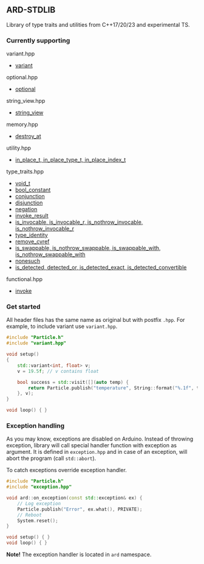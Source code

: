 ## ARD-STDLIB

Library of type traits and utilities from C++17/20/23 and experimental TS.

### Currently supporting

variant.hpp

* [variant](https://en.cppreference.com/w/cpp/utility/variant)

optional.hpp

* [optional](https://en.cppreference.com/w/cpp/utility/optional)

string_view.hpp

* [string_view](https://en.cppreference.com/w/cpp/string/basic_string_view)

memory.hpp

* [destroy_at](https://en.cppreference.com/w/cpp/memory/destroy_at)

utility.hpp

* [in_place_t, in_place_type_t, in_place_index_t](https://en.cppreference.com/w/cpp/utility/in_place)

type_traits.hpp

* [void_t](https://en.cppreference.com/w/cpp/types/void_t)
* [bool_constant](https://en.cppreference.com/w/cpp/types/integral_constant)
* [conjunction](https://en.cppreference.com/w/cpp/types/conjunction)
* [disjunction](https://en.cppreference.com/w/cpp/types/disjunction)
* [negation](https://en.cppreference.com/w/cpp/types/negation)
* [invoke_result](https://en.cppreference.com/w/cpp/types/result_of)
* [is_invocable, is_invocable_r, is_nothrow_invocable, is_nothrow_invocable_r](https://en.cppreference.com/w/cpp/types/is_invocable)
* [type_identity](https://en.cppreference.com/w/cpp/types/type_identity)
* [remove_cvref](https://en.cppreference.com/w/cpp/types/remove_cvref)
* [is_swappable, is_nothrow_swappable, is_swappable_with, is_nothrow_swappable_with](https://en.cppreference.com/w/cpp/types/is_swappable)
* [nonesuch](https://en.cppreference.com/w/cpp/experimental/nonesuch)
* [is_detected, detected_or, is_detected_exact, is_detected_convertible](https://en.cppreference.com/w/cpp/experimental/is_detected)

functional.hpp

* [invoke](https://en.cppreference.com/w/cpp/utility/functional/invoke)

### Get started

All header files has the same name as original but with postfix `.hpp`. For example, to include variant use `variant.hpp`.

```cpp
#include "Particle.h"
#include "variant.hpp"

void setup()
{
    std::variant<int, float> v;
    v = 19.5f; // v contains float

    bool success = std::visit([](auto temp) {
        return Particle.publish("temperature", String::format("%.1f", temp));
    }, v);
}

void loop() { }
```

### Exception handling

As you may know, exceptions are disabled on Arduino. Instead of throwing exception, library will call special handler function with exception as argument. It is defined in `exception.hpp` and in case of an exception, will abort the program (call `std::abort`).

To catch exceptions override exception handler.

```cpp
#include "Particle.h"
#include "exception.hpp"

void ard::on_exception(const std::exception& ex) {
    // Log exception
    Particle.publish("Error", ex.what(), PRIVATE);
    // Reboot
    System.reset();
}

void setup() { }
void loop() { }
```

**Note!** The exception handler is located in `ard` namespace.

